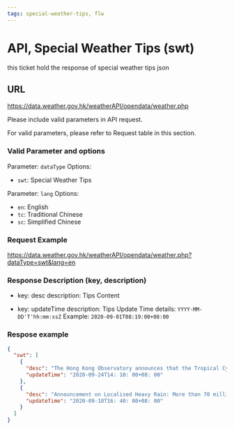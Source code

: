 ```yaml
---
tags: special-weather-tips, flw
---
```


# API, Special Weather Tips (swt)

this ticket hold the response of special weather tips json

## URL

<https://data.weather.gov.hk/weatherAPI/opendata/weather.php>

Please include valid parameters in API request.

For valid parameters, please refer to Request table in this section.

### Valid Parameter and options

Parameter: `dataType`
Options:

- `swt`: Special Weather Tips

Parameter: `lang`
Options:

- `en`: English
- `tc`: Traditional Chinese
- `sc`: Simplified Chinese

### Request Example

<https://data.weather.gov.hk/weatherAPI/opendata/weather.php?dataType=swt&lang=en>

### Response Description (key, description)

- key: desc
  description: Tips Content

- key: updateTime
  description: Tips Update Time
  details: `YYYY-MM-DD'T'hh:mm:ssZ`
  Example: `2020-09-01T08:19:00+08:00`

### Respose example

```json
{
  "swt": [
    {
      "desc": "The Hong Kong Observatory announces that the Tropical Cyclone Warning Signal Number 8 is expected to be issued at or before 4: 07 p.m. today (24 Sep 2020). Winds locally will strengthen further.The Government advises members of the public with long or difficult home journeys or having to return to outlying islands to begin their journeys now. The Government is now making arrangements to release its employees accordingly.Announcement by the Education Bureau (EDB):The EDB announces that classes of all day schools are suspended today. If classes of evening schools are required to be suspended, the bureau will make the announcement in due course.",
      "updateTime": "2020-09-24T14: 10: 00+08: 00"
    },
    {
      "desc": "Announcement on Localised Heavy Rain: More than 70 millimetres of rainfall were recorded in Tuen Mun District in the past 1 hour ending at 5: 00 p.m. and may cause serious flooding.",
      "updateTime": "2020-09-10T16: 40: 00+08: 00"
    }
  ]
}
```

